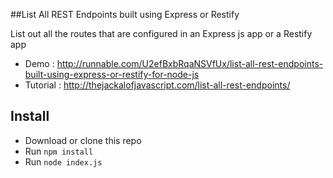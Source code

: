 ##List All REST Endpoints built using Express or Restify

List out all the routes that are configured in an Express js app or a Restify app

* Demo : http://runnable.com/U2efBxbRqaNSVfUx/list-all-rest-endpoints-built-using-express-or-restify-for-node-js
* Tutorial : http://thejackalofjavascript.com/list-all-rest-endpoints/

## Install

* Download or clone this repo
* Run ```npm install```
* Run ```node index.js```
